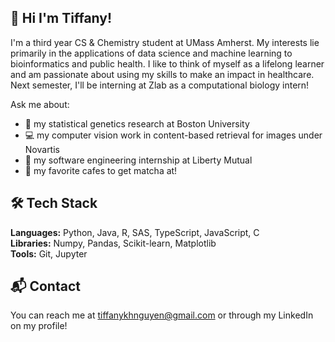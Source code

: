 ## 🌟 Hi I'm Tiffany!

<!--
**p1nkuu/p1nkuu** is a ✨ _special_ ✨ repository because its `README.md` (this file) appears on your GitHub profile.

Here are some ideas to get you started:

- 🔭 I’m currently working on ...
- 🌱 I’m currently learning ...
- 👯 I’m looking to collaborate on ...
- 🤔 I’m looking for help with ...
- 💬 Ask me about ...
- 📫 How to reach me: ...
- 😄 Pronouns: ...
- ⚡ Fun fact: ...
-->

I'm a third year CS & Chemistry student at UMass Amherst. My interests lie primarily in the applications of data science and machine learning to bioinformatics and public health. I like to think of myself as a lifelong learner and am passionate about using my skills to make an impact in healthcare. Next semester, I'll be interning at Zlab as a computational biology intern!

Ask me about: 
- 🧬 my statistical genetics research at Boston University 
- 💻 my computer vision work in content-based retrieval for images under Novartis
- 🗽 my software engineering internship at Liberty Mutual
- 🍵 my favorite cafes to get matcha at!

## 🛠 Tech Stack
**Languages:** Python, Java, R, SAS, TypeScript, JavaScript, C \
**Libraries:** Numpy, Pandas, Scikit-learn, Matplotlib \
**Tools:** Git, Jupyter

## 📬 Contact
You can reach me at tiffanykhnguyen@gmail.com or through my LinkedIn on my profile!
